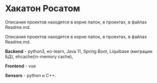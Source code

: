 # Хакатон Росатом
Описания проектов находятся в корне папок, в проектах, в файлах Readme.md.

Описания проектов находятся в корне папок, в проектах, в файлах Readme.md.

**Backend** - python3, eo-learn, Java 11, Spring Boot, Liquibase (миграции БД), ehcache(in-memory cache), 

**Frontend** - vue

**Sensors** - python и C++. 